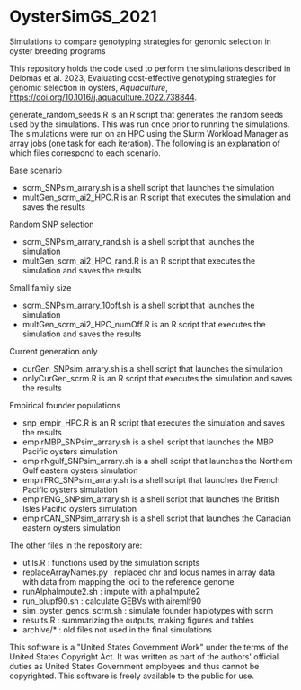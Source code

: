 # OysterSimGS_2021
Simulations to compare genotyping strategies for genomic selection in 
oyster breeding programs

This repository holds the code used to perform the simulations described in Delomas et al. 2023, 
Evaluating cost-effective genotyping strategies for genomic selection in oysters, _Aquaculture_, 
https://doi.org/10.1016/j.aquaculture.2022.738844.

generate_random_seeds.R is an R script that generates the random seeds used by the simulations. 
This was run once prior to running the simulations. The simulations were run on an HPC 
using the Slurm Workload Manager as array jobs (one task for each iteration). The following is an explanation of which files 
correspond to each scenario. 

Base scenario

- scrm_SNPsim_arrary.sh is a shell script that launches the simulation
- multGen_scrm_ai2_HPC.R is an R script that executes the simulation and saves the results

Random SNP selection

- scrm_SNPsim_arrary_rand.sh is a shell script that launches the simulation
- multGen_scrm_ai2_HPC_rand.R is an R script that executes the simulation and saves the results

Small family size

- scrm_SNPsim_arrary_10off.sh is a shell script that launches the simulation
- multGen_scrm_ai2_HPC_numOff.R is an R script that executes the simulation and saves the results

Current generation only

- curGen_SNPsim_arrary.sh is a shell script that launches the simulation
- onlyCurGen_scrm.R is an R script that executes the simulation and saves the results

Empirical founder populations

- snp_empir_HPC.R is an R script that executes the simulation and saves the results
- empirMBP_SNPsim_arrary.sh is a shell script that launches the MBP Pacific oysters simulation
- empirNgulf_SNPsim_arrary.sh is a shell script that launches the Northern Gulf eastern oysters simulation
- empirFRC_SNPsim_arrary.sh is a shell script that launches the French Pacific oysters simulation
- empirENG_SNPsim_arrary.sh is a shell script that launches the British Isles Pacific oysters simulation
- empirCAN_SNPsim_arrary.sh is a shell script that launches the Canadian eastern oysters simulation


The other files in the repository are:

- utils.R : functions used by the simulation scripts
- replaceArrayNames.py : replaced chr and locus names in array data with data from mapping the loci to the reference genome
- runAlphaImpute2.sh : impute with alphaImpute2
- run_blupf90.sh : calculate GEBVs with airemlf90
- sim_oyster_genos_scrm.sh : simulate founder haplotypes with scrm
- results.R : summarizing the outputs, making figures and tables
- archive/* : old files not used in the final simulations



This software is a "United States Government Work" under the terms of the United States Copyright Act. 
It was written as part of the authors' official duties as United States Government employees and 
thus cannot be copyrighted. This software is freely available to the public for use.
